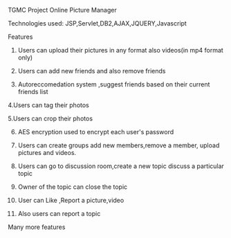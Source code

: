 TGMC Project
Online Picture Manager

Technologies used: JSP,Servlet,DB2,AJAX,JQUERY,Javascript

Features
1. Users can upload their pictures in any format also videos(in mp4 format only)


2. Users can add new friends and also remove friends

 
3. Autoreccomedation system ,suggest friends based on their current friends list
 

4.Users can tag their photos



5.Users can crop their photos


6. AES encryption used to encrypt each user's password

 
7. Users can create groups add new members,remove a member, upload pictures and videos.


8. Users can go to discussion room,create a new topic discuss a particular topic


9. Owner of the topic can close the topic


10. User can Like ,Report a picture,video


11. Also users can report a topic


Many more features
